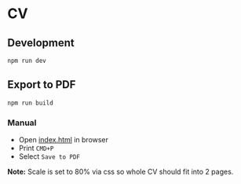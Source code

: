 # CV

## Development

```
npm run dev
```

## Export to PDF

```
npm run build
```

### Manual

- Open [index.html](index.html) in browser
- Print `CMD+P`
- Select `Save to PDF`

**Note:** Scale is set to 80% via css so whole CV should fit into 2 pages.
